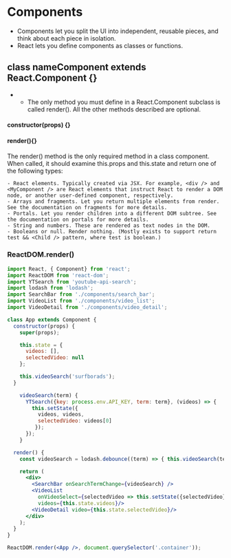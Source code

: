 # Components
- Components let you split the UI into independent, reusable pieces, and think about each piece in isolation.
- React lets you define components as classes or functions.

## class nameComponent extends React.Component {} 
- - The only method you must define in a React.Component subclass is called render(). All the other methods described are optional.

#### constructor(props) {}

#### render(){}
The render() method is the only required method in a class component. When called, it should examine this.props and this.state and return one of the following types:

    - React elements. Typically created via JSX. For example, <div /> and <MyComponent /> are React elements that instruct React to render a DOM node, or another user-defined component, respectively.
    - Arrays and fragments. Let you return multiple elements from render. See the documentation on fragments for more details.
    - Portals. Let you render children into a different DOM subtree. See the documentation on portals for more details.
    - String and numbers. These are rendered as text nodes in the DOM.
    - Booleans or null. Render nothing. (Mostly exists to support return test && <Child /> pattern, where test is boolean.)


### ReactDOM.render()

```jsx
import React, { Component} from 'react';
import ReactDOM from 'react-dom';
import YTSearch from 'youtube-api-search';
import lodash from 'lodash';
import SearchBar from './components/search_bar';
import VideoList from './components/video_list';
import VideoDetail from './components/video_detail';

class App extends Component {
  constructor(props) {
    super(props);

    this.state = {
      videos: [],
      selectedVideo: null
    };

    this.videoSearch('surfborads');
  }

    videoSearch(term) {
      YTSearch({key: process.env.API_KEY, term: term}, (videos) => {
        this.setState({
          videos, videos,
          selectedVideo: videos[0]
         });
      });
    }

  render() {
    const videoSearch = lodash.debounce((term) => { this.videoSearch(term) }, 300);

    return (
      <div>
        <SearchBar onSearchTermChange={videoSearch} />
        <VideoList
          onVideoSelect={selectedVideo => this.setState({selectedVideo})}
          videos={this.state.videos}/>
        <VideoDetail video={this.state.selectedVideo}/>
      </div>
    );
  }
}

ReactDOM.render(<App />, document.querySelector('.container'));
```
